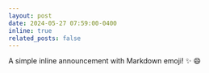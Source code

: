 ```yaml
---
layout: post
date: 2024-05-27 07:59:00-0400
inline: true
related_posts: false
---
```


A simple inline announcement with Markdown emoji! :sparkles: :smile:
